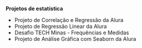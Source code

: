 **Projetos de estatística**

* Projeto de Correlação e Regressão da Alura
* Projeto de Regressão Linear da Alura
* Desafio TECH Minas - Frequências e Medidas
* Projeto de Análise Gráfica com Seaborn da Alura
